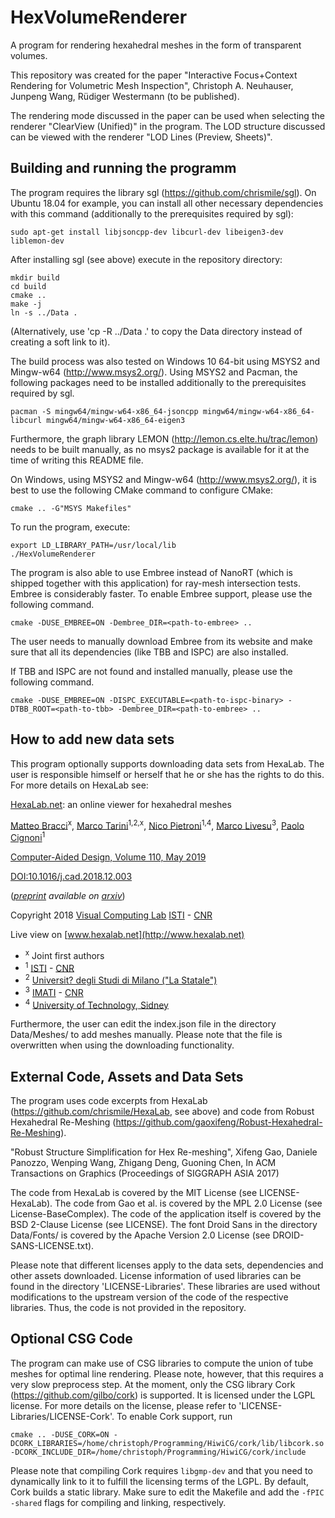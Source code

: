 # HexVolumeRenderer
A program for rendering hexahedral meshes in the form of transparent volumes.

This repository was created for the paper "Interactive Focus+Context Rendering for Volumetric Mesh Inspection", Christoph A. Neuhauser, Junpeng Wang, Rüdiger Westermann (to be published).

The rendering mode discussed in the paper can be used when selecting the renderer "ClearView (Unified)" in the program.
The LOD structure discussed can be viewed with the renderer "LOD Lines (Preview, Sheets)".

## Building and running the programm

The program requires the library sgl (https://github.com/chrismile/sgl).
On Ubuntu 18.04 for example, you can install all other necessary dependencies with this command (additionally to the prerequisites required by sgl):

```
sudo apt-get install libjsoncpp-dev libcurl-dev libeigen3-dev liblemon-dev
```

After installing sgl (see above) execute in the repository directory:

```
mkdir build
cd build
cmake ..
make -j
ln -s ../Data .
```
(Alternatively, use 'cp -R ../Data .' to copy the Data directory instead of creating a soft link to it).

The build process was also tested on Windows 10 64-bit using MSYS2 and Mingw-w64 (http://www.msys2.org/). Using MSYS2 and Pacman, the following packages need to be installed additionally to the prerequisites required by sgl.

```
pacman -S mingw64/mingw-w64-x86_64-jsoncpp mingw64/mingw-w64-x86_64-libcurl mingw64/mingw-w64-x86_64-eigen3
```

Furthermore, the graph library LEMON (http://lemon.cs.elte.hu/trac/lemon) needs to be built manually, as no msys2 package is available for it at the time of writing this README file.

On Windows, using MSYS2 and Mingw-w64 (http://www.msys2.org/), it is best to use the following CMake command to configure CMake:
```
cmake .. -G"MSYS Makefiles"
```

To run the program, execute:
```
export LD_LIBRARY_PATH=/usr/local/lib
./HexVolumeRenderer
```

The program is also able to use Embree instead of NanoRT (which is shipped together with this application) for ray-mesh intersection tests.
Embree is considerably faster. To enable Embree support, please use the following command.

```
cmake -DUSE_EMBREE=ON -Dembree_DIR=<path-to-embree> ..
```

The user needs to manually download Embree from its website and make sure that all its dependencies (like TBB and ISPC) are also installed.

If TBB and ISPC are not found and installed manually, please use the following command.

```
cmake -DUSE_EMBREE=ON -DISPC_EXECUTABLE=<path-to-ispc-binary> -DTBB_ROOT=<path-to-tbb> -Dembree_DIR=<path-to-embree> ..
```

## How to add new data sets

This program optionally supports downloading data sets from HexaLab. The user is responsible himself or herself that he or she has the rights to do this. For more details on HexaLab see:

[HexaLab.net](http://www.hexalab.net): an online viewer for hexahedral meshes

[Matteo Bracci](https://github.com/c4stan)<sup>x</sup>, [Marco Tarini](http://vcg.isti.cnr.it/~tarini/)<sup>1,2,x</sup>, [Nico Pietroni](http://vcg.isti.cnr.it/~pietroni)<sup>1,4</sup>, [Marco Livesu](http://pers.ge.imati.cnr.it/livesu/)<sup>3</sup>, [Paolo Cignoni](http://vcg.isti.cnr.it/~cignoni)<sup>1</sup>

[Computer-Aided Design, Volume 110, May 2019](https://doi.org/10.1016/j.cad.2018.12.003)

[DOI:10.1016/j.cad.2018.12.003](https://doi.org/10.1016/j.cad.2018.12.003)

(_[preprint](https://arxiv.org/pdf/1806.06639) available on [arxiv](https://arxiv.org/abs/1806.06639)_)

Copyright 2018
[Visual Computing Lab](http://vcg.isti.cnr.it)
[ISTI](http://www.isti.cnr.it) - [CNR](http://www.cnr.it)

Live view on [www.hexalab.net](http://www.hexalab.net)
- <sup>x</sup> Joint first authors
- <sup>1</sup> [ISTI](http://www.isti.cnr.it) - [CNR](http://www.cnr.it)
- <sup>2</sup> [Universit? degli Studi di Milano ("La Statale")](http://www.unimi.it)
- <sup>3</sup> [IMATI](http://www.imati.cnr.it/) - [CNR](http://www.cnr.it)
- <sup>4</sup> [University of Technology, Sidney](https://www.uts.edu.au/)

Furthermore, the user can edit the index.json file in the directory Data/Meshes/ to add meshes manually.
Please note that the file is overwritten when using the downloading functionality.

## External Code, Assets and Data Sets

The program uses code excerpts from HexaLab (https://github.com/chrismile/HexaLab, see above) and code from Robust
Hexahedral Re-Meshing (https://github.com/gaoxifeng/Robust-Hexahedral-Re-Meshing).

"Robust Structure Simplification for Hex Re-meshing",
Xifeng Gao, Daniele Panozzo, Wenping Wang, Zhigang Deng, Guoning Chen,
In ACM Transactions on Graphics (Proceedings of SIGGRAPH ASIA 2017)

The code from HexaLab is covered by the MIT License (see LICENSE-HexaLab).
The code from Gao et al. is covered by the MPL 2.0 License (see License-BaseComplex).
The code of the application itself is covered by the BSD 2-Clause License (see LICENSE).
The font Droid Sans in the directory Data/Fonts/ is covered by the Apache Version 2.0 License (see DROID-SANS-LICENSE.txt).

Please note that different licenses apply to the data sets, dependencies and other assets downloaded.
License information of used libraries can be found in the directory 'LICENSE-Libraries'. These libraries are used
without modifications to the upstream version of the code of the respective libraries.
Thus, the code is not provided in the repository.


## Optional CSG Code

The program can make use of CSG libraries to compute the union of tube meshes for optimal line rendering.
Please note, however, that this requires a very slow preprocess step. At the moment, only the CSG library Cork
(https://github.com/gilbo/cork) is supported. It is licensed under the LGPL license. For more details on the license,
please refer to 'LICENSE-Libraries/LICENSE-Cork'. To enable Cork support, run

```
cmake .. -DUSE_CORK=ON -DCORK_LIBRARIES=/home/christoph/Programming/HiwiCG/cork/lib/libcork.so -DCORK_INCLUDE_DIR=/home/christoph/Programming/HiwiCG/cork/include
```

Please note that compiling Cork requires `libgmp-dev` and that you need to dynamically link to it to fulfill the
licensing terms of the LGPL. By default, Cork builds a static library.
Make sure to edit the Makefile and add the `-fPIC -shared` flags for compiling and linking, respectively.
